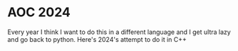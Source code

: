 # AOC 2024

Every year I think I want to do this in a different language and I get ultra lazy and go back to python. Here's 2024's attempt to do it in C++
